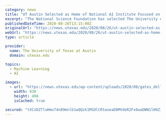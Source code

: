 ```yaml
---
category: news
title: "UT Austin Selected as Home of National AI Institute Focused on Machine Learning"
excerpt: "The National Science Foundation has selected The University of Texas at Austin to lead the NSF AI Institute for Foundations of Machine"
publishedDateTime: 2020-08-26T13:15:00Z
originalUrl: "https://news.utexas.edu/2020/08/26/ut-austin-selected-as-home-of-national-ai-institute-focused-on-machine-learning/"
webUrl: "https://news.utexas.edu/2020/08/26/ut-austin-selected-as-home-of-national-ai-institute-focused-on-machine-learning/"
type: article

provider:
  name: The University of Texas at Austin
  domain: utexas.edu

topics:
  - Machine Learning
  - AI

images:
  - url: "https://news.utexas.edu/wp-content/uploads/2020/08/gates_dell_complex-UT-Austin830.jpg"
    width: 830
    height: 498
    isCached: true

secured: "tXCzDZTluHmu74n89mnlb1wQQzk1MSOlCRtwueaD8MVdeR2Fx6waDWN1lH9ZIe4rgdG2LlnliGKDGN7FD+tJeltws97eoeScAiWyMx7JMGgOIyMd07fgBfX+3R6e+GZSY+tI1aleJ/QHZb+i83fNguqCuLh13WYn8jVWXQkg1kSD3JfmZ0woMgMqrmFx2nrTbGI8OdbESNG+pjQWDo1UTpSqqTjoYD+6sOnw5/BwEYR0HfjY2UzJM30y8eJV25L3fj5Y2s1ftsVsIjFP3XdIg255HMBXkFdjhlhM9jlj/UTOsFTzIWcu38uyx7Fmkt+WgJYSmlBJ9JFiVuIjaVvLxx98zp8TsUtlEWgIdJW9EJQ=;D7nfvpllmGyvlM1wPYOscQ=="
---
```


